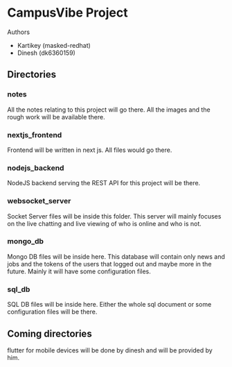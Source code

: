 # CampusVibe Project

Authors

- Kartikey (masked-redhat)
- Dinesh (dk6360159)

## Directories

### notes

All the notes relating to this project will go there. All the images and the
rough work will be available there.

### nextjs_frontend

Frontend will be written in next js. All files would go there.

### nodejs_backend

NodeJS backend serving the REST API for this project will be there.

### websocket_server

Socket Server files will be inside this folder. This server will mainly focuses
on the live chatting and live viewing of who is online and who is not.

### mongo_db

Mongo DB files will be inside here. This database will contain only news and
jobs and the tokens of the users that logged out and maybe more in the future.
Mainly it will have some configuration files.

### sql_db

SQL DB files will be inside here. Either the whole sql document or some
configuration files will be there.

## Coming directories

flutter for mobile devices will be done by dinesh and will be provided by him.
